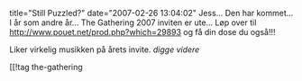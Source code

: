 title="Still Puzzled?"
date="2007-02-26 13:04:02"
Jess... Den har kommet... I år som andre år... The Gathering 2007 inviten er ute... Løp over til <a href="http://www.pouet.net/prod.php?which=29893">http://www.pouet.net/prod.php?which=29893</a> og få din dose du også!!!

Liker virkelig musikken på årets invite. *digge videre*

[[!tag  the-gathering
